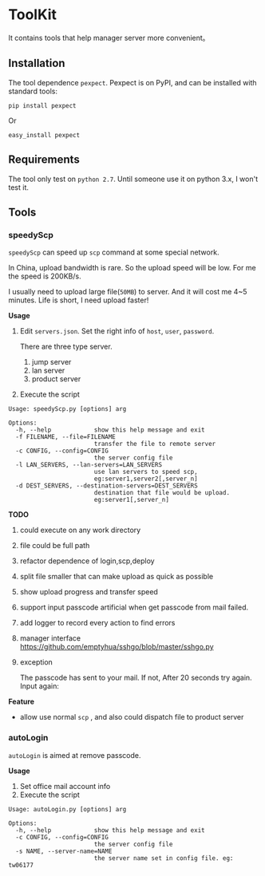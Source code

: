 # ToolKit

It contains tools that help manager server more convenient。

## Installation

The tool dependence `pexpect`. Pexpect is on PyPI, and can be installed with standard tools:


```
pip install pexpect
```

Or

```
easy_install pexpect
```

## Requirements

The tool only test on `python 2.7`. Until someone use it on python 3.x, I won't test it.

## Tools

### speedyScp

`speedyScp` can speed up `scp` command at some special network.

In China, upload bandwidth is rare. So the upload speed will be low. For me the speed is 200KB/s.

I usually need to upload large file(`50MB`) to server. And it will cost me 4~5 minutes. Life is short, I need upload faster!


**Usage**

1. Edit `servers.json`. Set the right info of `host`, `user`, `password`.

    There are three type server.

    1. jump server
    2. lan server
    3. product server

2. Execute the script

```
Usage: speedyScp.py [options] arg

Options:
  -h, --help            show this help message and exit
  -f FILENAME, --file=FILENAME
                        transfer the file to remote server
  -c CONFIG, --config=CONFIG
                        the server config file
  -l LAN_SERVERS, --lan-servers=LAN_SERVERS
                        use lan servers to speed scp,
                        eg:server1,server2[,server_n]
  -d DEST_SERVERS, --destination-servers=DEST_SERVERS
                        destination that file would be upload.
                        eg:server1[,server_n]

```


**TODO**

1. could execute on any work directory
2. file could be full path
3. refactor dependence of login,scp,deploy
5. split file smaller that can make upload as quick as possible
3. show upload progress and transfer speed
4. support input passcode artificial when get passcode from mail failed.
6. add logger to record every action to find errors 
7. manager interface https://github.com/emptyhua/sshgo/blob/master/sshgo.py
8. exception 

    The passcode has sent to your mail. If not, After 20 seconds try again.
    Input again:

**Feature**

- allow use normal `scp` , and also could dispatch file to product server

### autoLogin

`autoLogin` is aimed at remove passcode.
 
**Usage**
 
 1. Set office mail account info
 2. Execute the script
 
```
Usage: autoLogin.py [options] arg

Options:
  -h, --help            show this help message and exit
  -c CONFIG, --config=CONFIG
                        the server config file
  -s NAME, --server-name=NAME
                        the server name set in config file. eg: tw06177
```


